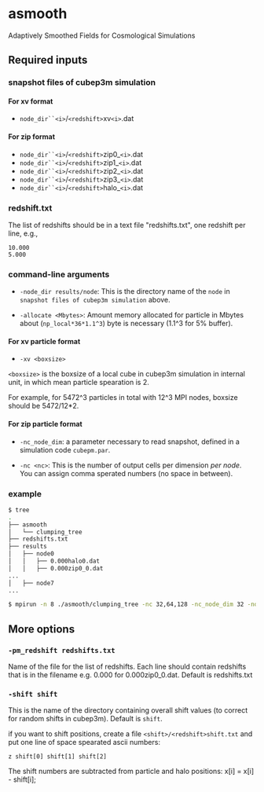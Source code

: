 asmooth
=======

Adaptively Smoothed Fields for Cosmological Simulations

## Required inputs

### snapshot files of cubep3m simulation

#### For xv format

- `node_dir``<i>`/`<redshift>`xv`<i>`.dat

#### For zip format

- `node_dir``<i>`/`<redshift>`zip0_`<i>`.dat
- `node_dir``<i>`/`<redshift>`zip1_`<i>`.dat
- `node_dir``<i>`/`<redshift>`zip2_`<i>`.dat
- `node_dir``<i>`/`<redshift>`zip3_`<i>`.dat
- `node_dir``<i>`/`<redshift>`halo_`<i>`.dat

### redshift.txt

The list of redshifts should be in a text file "redshifts.txt", one redshift
per line, e.g.,

```
10.000
5.000
```

### command-line arguments

- `-node_dir results/node`: This is the directory name of the `node`
  in `snapshot files of cubep3m simulation` above.

- `-allocate <Mbytes>`: Amount memory allocated for particle in Mbytes
          about (`np_local*36*1.1^3`) byte is necessary (1.1^3 for 5% buffer).
          
#### For xv particle format

- `-xv <boxsize>`

`<boxsize>` is the boxsize of a local cube in cubep3m simulation in internal unit, in which mean particle spearation is 2.

For example, for 5472^3 particles in total with 12^3 MPI nodes, boxsize should be 5472/12*2.

#### For zip particle format
- `-nc_node_dim`: a parameter necessary to read snapshot, defined in a simulation code `cubepm.par`.

- `-nc <nc>`: This is the number of output cells per dimension *per node*.
          You can assign comma sperated numbers (no space in between).
          


### example

```bash
$ tree
.
├── asmooth
│   └── clumping_tree
├── redshifts.txt
├── results
│   ├── node0
│   │   ├── 0.000halo0.dat
│   │   ├── 0.000zip0_0.dat
...
│   ├── node7
...
```

```bash
$ mpirun -n 8 ./asmooth/clumping_tree -nc 32,64,128 -nc_node_dim 32 -node_dir results/node -allocate 128
```

## More options

### `-pm_redshift redshifts.txt`

Name of the file for the list of redshifts.
Each line should contain redshifts that is in the filename
e.g. 0.000 for 0.000zip0_0.dat. Default is redshifts.txt

### `-shift shift`

This is the name of the directory containing overall shift values (to correct for random shifts in cubep3m). Default is `shift`.

if you want to shift positions, create a file `<shift>/<redshift>shift.txt` and put one line of space spearated ascii numbers:

```
z shift[0] shift[1] shift[2]
```

The shift numbers are subtracted from particle and halo positions: x[i] = x[i] - shift[i];






